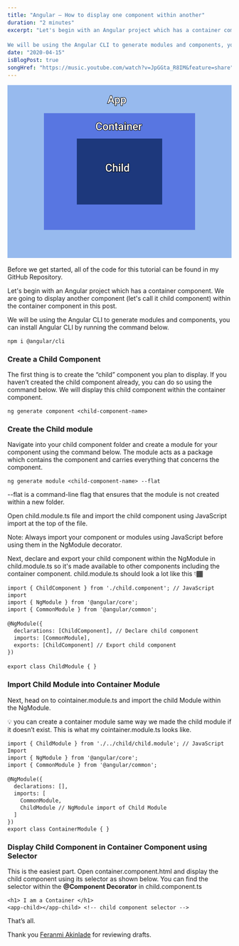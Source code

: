 ```yaml
---
title: "Angular — How to display one component within another"
duration: "2 minutes"
excerpt: "Let's begin with an Angular project which has a container component. We are going to display another component (let's call it child component) within the container component in this post.

We will be using the Angular CLI to generate modules and components, you can install Angular CLI by running the command below..."
date: "2020-04-15"
isBlogPost: true
songHref: "https://music.youtube.com/watch?v=JpGGta_R8IM&feature=share" 
---
```


<div class="lg:w-2/3 md:w-2/3 sm:w-64 centered-image">

![Nested Components](./article-images/nested-components.png)

</div>

Before we get started, all of the code for this tutorial can be found in my <a href="https://github.com/LindaOjo/Display-One-Component-within-Another" target="_blank" rel="noopener" class="link"></a> GitHub Repository.

Let's begin with an Angular project which has a container component. We are going to display another component (let's call it child component) within the container component in this post.

We will be using the Angular CLI to generate modules and components, you can install Angular CLI by running the command below.

```{codeTitle: "In terminal"}
npm i @angular/cli
```

<h3>Create a Child Component</h3>

The first thing is to create the “child” component you plan to display. If you haven’t created the child component already, you can do so using the command below. We will display this child component within the container component.

```{codeTitle: "In terminal"}
ng generate component <child-component-name>
```

<h3>Create the Child module</h3>

Navigate into your child component folder and create a module for your component using the command below. The module acts as a package which contains the component and carries everything that concerns the component.

```{codeTitle: "In terminal"}
ng generate module <child-component-name> --flat
```

<span class="code-word">--flat</span> is a command-line flag that ensures that the module is not created within a new folder.

Open <span class="code-word">child.module.ts</span> file and import the child component using JavaScript import at the top of the file.

Note: Always import your component or modules using JavaScript before using them in the NgModule decorator.

Next, declare and export your child component within the NgModule in <span class="code-word">child.module.ts</span> so it's made available to other components including the container component. <span class="code-word">child.module.ts</span> should look a lot like this 👇🏾

```ts{codeTitle: "In child.module.ts"}
import { ChildComponent } from './child.component'; // JavaScript import
import { NgModule } from '@angular/core';
import { CommonModule } from '@angular/common';

@NgModule({
  declarations: [ChildComponent], // Declare child component
  imports: [CommonModule],
  exports: [ChildComponent] // Export child component
})

export class ChildModule { }
```

<h3>Import Child Module into Container Module</h3>

Next, head on to <span class="code-word">cointainer.module.ts</span> and import the child Module within the NgModule.

💡 you can create a container module same way we made the child module if it doesn’t exist. This is what my <span class="code-word">cointainer.module.ts</span> looks like.

```ts{codeTitle: "In container.module.ts"}
import { ChildModule } from './../child/child.module'; // JavaScript Import
import { NgModule } from '@angular/core';
import { CommonModule } from '@angular/common';

@NgModule({
  declarations: [],
  imports: [
    CommonModule,
    ChildModule // NgModule import of Child Module
  ]
})
export class ContainerModule { }
```

<h3>Display Child Component in Container Component using Selector</h3>

This is the easiest part. Open <span class="code-word">container.component.html</span> and display the child component using its selector as shown below. You can find the selector within the <strong>@Component Decorator</strong> in <span class="code-word">child.component.ts</span>

```html{codeTitle: "container.component.html"}
<h1> I am a Container </h1> 
<app-child></app-child> <!-- child component selector -->
```

That’s all.

Thank you <a href="https://twitter.com/uxFeranmi" class="link">Feranmi Akinlade</a> for reviewing drafts.